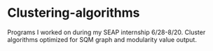 # Clustering-algorithms
Programs I worked on during my SEAP internship 6/28-8/20. Cluster algorithms optimized for SQM graph and modularity value output.
